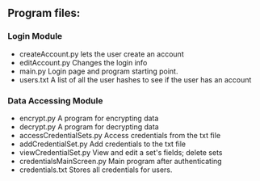 ## Program files:
### Login Module
* createAccount.py          lets the user create an account
* editAccount.py            Changes the login info
* main.py                   Login page and program starting point.
* users.txt                 A list of all the user hashes to see if the user has an account


### Data Accessing Module 
* encrypt.py                A program for encrypting data
* decrypt.py                A program for decrypting data
* accessCredentialSets.py   Access credentials from the txt file
* addCredentialSet.py       Add credentials to the txt file
* viewCredentialSet.py      View and edit a set's fields; delete sets
* credentialsMainScreen.py  Main program after authenticating
* credentials.txt           Stores all credentials for users.
